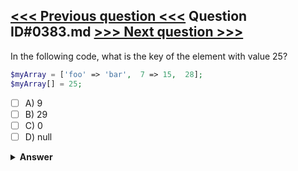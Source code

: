 [<<< Previous question <<<](0382.md)   Question ID#0383.md   [>>> Next question >>>](0384.md)
---

In the following code, what is the key of the element with value 25?

```php
$myArray = ['foo' => 'bar',  7 => 15,  28];
$myArray[] = 25;
```

- [ ] A) 9
- [ ] B) 29
- [ ] C) 0
- [ ] D) null

<details><summary><b>Answer</b></summary>
<p>
  Answer: <strong>A</strong>
</p>
</details>
